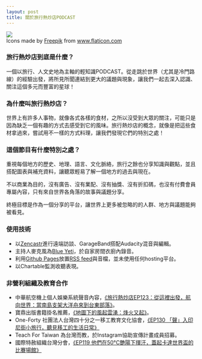 ```yaml
---
layout: post
title: 關於旅行熱炒店PODCAST
---
```


<img class="flaticon" src="https://cdn-icons-png.flaticon.com/512/673/673615.png">
<div class="attribution">Icons made by <a href="https://www.flaticon.com/authors/freepik" title="Freepik">Freepik</a> from <a href="https://www.flaticon.com/" title="Flaticon">www.flaticon.com</a></div>

### 旅行熱炒店到底是什麼？

一個以旅行、人文史地為主軸的輕知識PODCAST。從走跳於世界（尤其是冷門路線）的經驗出發，將所見所聞連結到更大的議題與現象，讓我們一起去深入認識、關注這個多元而豐富的星球！

### 為什麼叫旅行熱炒店？

世界上有許多人事物，就像各式各樣的食材，之所以沒受到大眾的關注，可能只是因為缺乏一個有趣的方式去感受到它的風味。旅行熱炒店的概念，就像是把這些食材拿過來，嘗試用不一樣的方式料理，讓我們發現它們的特別之處！

### 這個節目有什麼特別之處？

重視每個地方的歷史、地理、語言、文化脈絡，旅行之餘也分享知識與觀點，並且搭配圖表與補充資料，讓聽眾輕易了解一個地方的過去與現在。

不以商業為目的，沒有廣告、沒有業配、沒有抽獎、沒有折扣碼，也沒有付費會員專屬內容，只有來自世界各角落的故事與議題分享。

終極目標是作為一個分享的平台，讓世界上更多被忽略的的人群、地方與議題能夠被看見。

### 使用技術

* 以[Zencastr](https://zencastr.com/)進行遠端訪談、GarageBand搭配Audacity混音與編輯。
* 主持人麥克風為[Blue Yeti](https://www.bluemic.com/en-us/products/yeti/)，於自家房間衣廚內錄音。
* 利用[Github Pages](https://pages.github.com/)放置[RSS feed](https://ltsoj.com/podcast.xml)與音檔，並未使用任何hosting平台。
* 以Chartable監測收聽表現。

### 非營利組織及教育合作

* 中華航空機上個人娛樂系統聲音內容，[《旅行熱炒店EP123：從這裡出發，航向世界：當南島支架大洋舟來到台東部落》](/podcast-ep123)。
* 寶鼎出版書籍掛名推薦，[《地圖下的風起雲湧：烽火又起》](https://www.books.com.tw/products/0010959689)。
* One-Forty 社團法人台灣四十分之一移工教育文化協會，[《EP130 「聲」入印尼街小旅行，聽見移工的生活日常》](/podcast-ep130)
* Teach For Taiwan 為台灣而教，於Instagram協助宣傳計畫成員招募。
* 國際特赦組織台灣分會，[《EP119 他們在50°C艷陽下揮汗，蓋起卡達世界盃的比賽場館》](/podcast-ep119)
